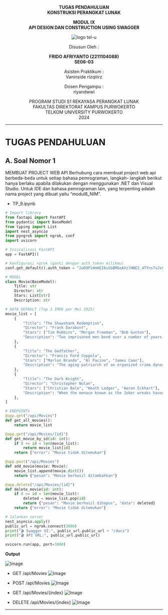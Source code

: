 <div align="center">

**TUGAS PENDAHULUAN**  
**KONSTRUKSI PERANGKAT LUNAK**

**MODUL IX**  
**API DESIGN DAN CONSTRUCTION USING SWAGGER**

![logo tel-u](https://github.com/user-attachments/assets/3a44181d-9c92-47f6-8cf0-87755117fd99)

Disusun Oleh :

**FRIDO AFRIYANTO (2211104088)**  
**SE06-03**

Asisten Praktikum :  
Vaninside
rizqiiirz

Dosen Pengampu :  
riyandwwi

PROGRAM STUDI S1 REKAYASA PERANGKAT LUNAK  
FAKULTAS DIREKTORAT KAMPUS PURWOKERTO  
TELKOM UNIVERSITY PURWOKERTO  
2024

</div>

---

# TUGAS PENDAHULUAN

## A. Soal Nomor 1

MEMBUAT PROJECT WEB API
Berhubung cara membuat project web api berbeda-beda untuk setiap bahasa pemrograman, langkah-
langkah berikut hanya berlaku apabila dilakukan dengan menggunakan .NET dan Visual Studio. Untuk
IDE dan bahasa pemrograman lain, yang terpenting adalah nama project yang dibuat yaitu
“modul8_NIM”.

- TP_9.ipynb

```py
# Import library
from fastapi import FastAPI
from pydantic import BaseModel
from typing import List
import nest_asyncio
from pyngrok import ngrok, conf
import uvicorn

# Inisialisasi FastAPI
app = FastAPI()

# Konfigurasi ngrok (ganti dengan auth_token milikmu)
conf.get_default().auth_token = "2wD9PiHmHEI6uSbBMGeAXzlHNE2_4TYns7uJx9UZVRTmRsTUy"

# MODEL
class Movie(BaseModel):
    Title: str
    Director: str
    Stars: List[str]
    Description: str

# DATA DEFAULT (Top 3 IMDb per Mei 2025)
movie_list = [
    {
        "Title": "The Shawshank Redemption",
        "Director": "Frank Darabont",
        "Stars": ["Tim Robbins", "Morgan Freeman", "Bob Gunton"],
        "Description": "Two imprisoned men bond over a number of years, finding solace and eventual redemption through acts of common decency."
    },
    {
        "Title": "The Godfather",
        "Director": "Francis Ford Coppola",
        "Stars": ["Marlon Brando", "Al Pacino", "James Caan"],
        "Description": "The aging patriarch of an organized crime dynasty transfers control of his clandestine empire to his reluctant son."
    },
    {
        "Title": "The Dark Knight",
        "Director": "Christopher Nolan",
        "Stars": ["Christian Bale", "Heath Ledger", "Aaron Eckhart"],
        "Description": "When the menace known as the Joker wreaks havoc and chaos on the people of Gotham, Batman must accept one of the greatest psychological and physical tests."
    },
]

# ENDPOINTS
@app.get("/api/Movies")
def get_all_movies():
    return movie_list

@app.get("/api/Movies/{id}")
def get_movie_by_id(id: int):
    if 0 <= id < len(movie_list):
        return movie_list[id]
    return {"error": "Movie tidak ditemukan"}

@app.post("/api/Movies")
def add_movie(movie: Movie):
    movie_list.append(movie.dict())
    return {"pesan": "Movie berhasil ditambahkan"}

@app.delete("/api/Movies/{id}")
def delete_movie(id: int):
    if 0 <= id < len(movie_list):
        deleted = movie_list.pop(id)
        return {"pesan": "Movie berhasil dihapus", "data": deleted}
    return {"error": "Movie tidak ditemukan"}

# Jalankan server
nest_asyncio.apply()
public_url = ngrok.connect(3000)
print("🎬 Swagger UI:", public_url.public_url + "/docs")
print("🎬 API URL:", public_url.public_url)

uvicorn.run(app, port=3000)

```

**Output**

![Image](https://github.com/user-attachments/assets/e8d3b675-1665-4028-a3a4-d615151d424b)

- GET /api/Movies
  ![Image](https://github.com/user-attachments/assets/ff210285-2cc6-44d8-a17a-c9e421a63963)

- POST /api/Movies
  ![Image](https://github.com/user-attachments/assets/a2e467d8-c595-48ab-a73f-e7e5700e9cd1)

- GET /api/Movies/{index}
  ![Image](https://github.com/user-attachments/assets/9e6a46e0-10c6-454c-97a8-e07ce4d40f41)

- DELETE /api/Movies/{index}
  ![Image](https://github.com/user-attachments/assets/e5a4ad6d-fea9-4074-99bd-4e78d07b2c91)

---
